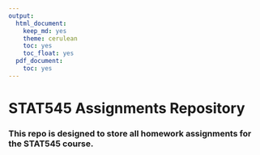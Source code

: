 ```yaml
---
output:
  html_document:
    keep_md: yes
    theme: cerulean
    toc: yes
    toc_float: yes
  pdf_document:
    toc: yes
---
```


# STAT545 Assignments Repository

### This repo is designed to store all homework assignments for the STAT545 course.




